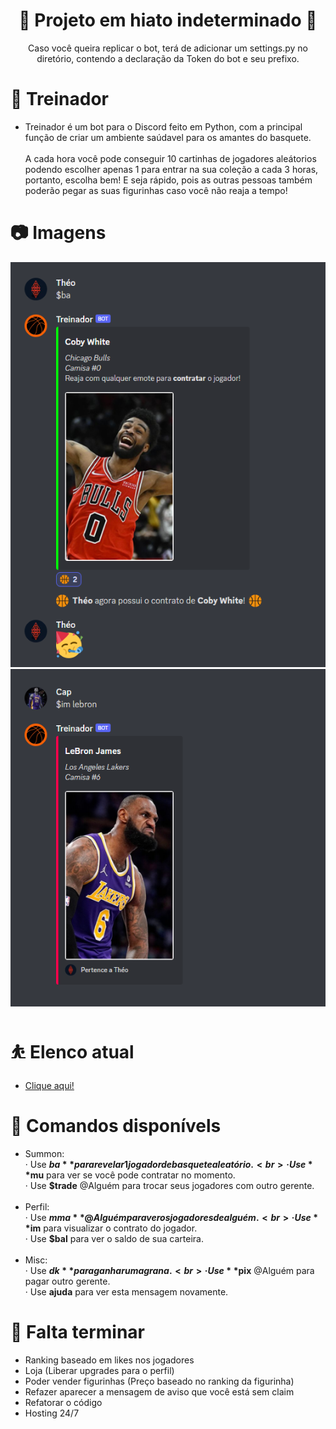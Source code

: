 <h1 align="center">
🚧 Projeto em hiato indeterminado 🚧
</h1>

<div align="center">
 Caso você queira replicar o bot, terá de adicionar um settings.py no diretório, contendo a declaração da Token do bot e seu prefixo.
</div> 

# 🏀 Treinador 
- Treinador é um bot para o Discord feito em Python, com a principal função de criar um ambiente saúdavel para os amantes do basquete.<br><br>
A cada hora você pode conseguir 10 cartinhas de jogadores aleátorios podendo escolher apenas 1 para entrar na sua coleção a cada 3 horas, portanto, escolha bem! E seja rápido, pois as outras pessoas também poderão pegar as suas figurinhas caso você não reaja a tempo!

# 📷 Imagens
![](/img_exemplo_1.png?raw=true "Exemplo")<br>
![](/img_exemplo_2.png?raw=true "Exemplo")

# ⛹️ Elenco atual
- [Clique aqui!](https://imgur.com/a/oNBRYxZ)

# 🤖 Comandos disponívels
- Summon:<br>
  · Use **$ba** para revelar 1 jogador de basquete aleatório.<br>
  · Use **$mu** para ver se você pode contratar no momento.<br>
  · Use **$trade** @Alguém para trocar seus jogadores com outro gerente.<br><br>
- Perfil:<br>
  · Use **$mma** @Alguém para ver os jogadores de alguém.<br>
  · Use **$im** <nome do jogador> para visualizar o contrato do jogador.<br>
  · Use **$bal** para ver o saldo de sua carteira.<br><br>
- Misc:<br>
  · Use **$dk** para ganhar uma grana.<br>
  · Use **$pix** @Alguém <quantia> para pagar outro gerente.<br>
  · Use **ajuda** para ver esta mensagem novamente.<br>
  
 # 📝 Falta terminar
 - Ranking baseado em likes nos jogadores
 - Loja (Liberar upgrades para o perfil)
 - Poder vender figurinhas (Preço baseado no ranking da figurinha)
 - Refazer aparecer a mensagem de aviso que você está sem claim
 - Refatorar o código
 - Hosting 24/7
